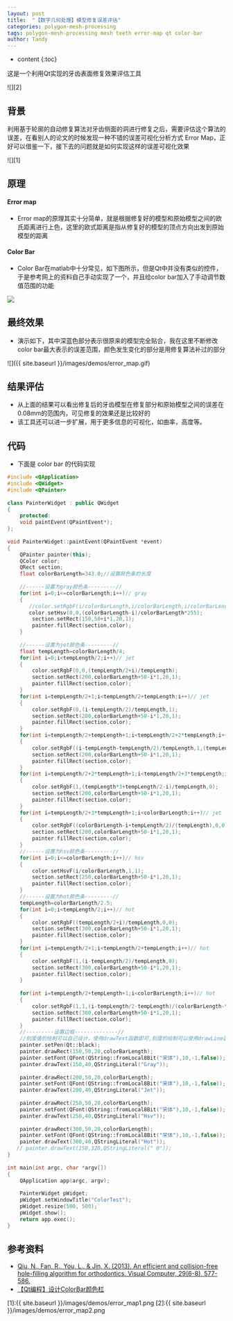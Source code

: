 ```yaml
---
layout: post
title:  "【数字几何处理】模型修复误差评估"
categories: polygon-mesh-processing
tags: polygon-mesh-processing mesh teeth error-map qt color-bar
author: Tandy
---
```


* content
{:toc}

这是一个利用Qt实现的牙齿表面修复效果评估工具

![][2]





## 背景
利用基于轮廓的自动修复算法对牙齿侧面的洞进行修复之后，需要评估这个算法的误差，在看别人的论文的时候发现一种不错的误差可视化分析方式 Error Map，正好可以借鉴一下，接下去的问题就是如何实现这样的误差可视化效果

![][1]

## 原理

#### Error map

- Error map的原理其实十分简单，就是根据修复好的模型和原始模型之间的欧氏距离进行上色，这里的欧式距离是指从修复好的模型的顶点方向出发到原始模型的距离

#### Color Bar
- Color Bar在matlab中十分常见，如下图所示，但是Qt中并没有类似的控件，于是参考网上的资料自己手动实现了一个，并且给color bar加入了手动调节数值范围的功能

![](http://image.lxway.com/upload/8/ff/8fffac86d2f4c4145b59bb5d6ccbdd6c_thumb.png)

## 最终效果

- 演示如下，其中深蓝色部分表示很原来的模型完全贴合，我在这里不断修改color bar最大表示的误差范围，颜色发生变化的部分是用修复算法补过的部分

![]({{ site.baseurl }}/images/demos/error_map.gif)

## 结果评估

- 从上面的结果可以看出修复后的牙齿模型在修复部分和原始模型之间的误差在0.08mm的范围内，可见修复的效果还是比较好的
- 该工具还可以进一步扩展，用于更多信息的可视化，如曲率，高度等。

## 代码
- 下面是 color bar 的代码实现

```c++
#include <QApplication>  
#include <QWidget>  
#include <QPainter>  
  
class PainterWidget : public QWidget  
{  
    protected:  
    void paintEvent(QPaintEvent*);  
};  
  
void PainterWidget::paintEvent(QPaintEvent *event)  
{  
    QPainter painter(this);  
    QColor color;  
    QRect section;  
    float colorBarLength=343.0;//设置颜色条的长度  
  
    //------设置为gray颜色条---------//  
    for(int i=0;i<=colorBarLength;i++)// gray  
    {          
       //color.setRgbF(i/colorBarLength,i/colorBarLength,i/colorBarLength);//也可以使用这种方法  
       color.setHsv(0,0,(colorBarLength-i)/colorBarLength*255);  
        section.setRect(150,50+i*1,20,1);  
        painter.fillRect(section,color);  
    }  
  
    //------设置为jet颜色条---------//  
    float tempLength=colorBarLength/4;  
    for(int i=0;i<tempLength/2;i++)// jet  
    {  
        color.setRgbF(0,0,(tempLength/2+i)/tempLength);  
        section.setRect(200,colorBarLength+50-i*1,20,1);  
        painter.fillRect(section,color);  
    }  
    for(int i=tempLength/2+1;i<tempLength/2+tempLength;i++)// jet  
    {  
        color.setRgbF(0,(i-tempLength/2)/tempLength,1);  
        section.setRect(200,colorBarLength+50-i*1,20,1);  
        painter.fillRect(section,color);  
    }  
    for(int i=tempLength/2+tempLength+1;i<tempLength/2+2*tempLength;i++)// jet  
    {  
        color.setRgbF((i-tempLength-tempLength/2)/tempLength,1,(tempLength*2+tempLength/2-i)/tempLength);  
        section.setRect(200,colorBarLength+50-i*1,20,1);  
        painter.fillRect(section,color);  
    }  
    for(int i=tempLength/2+2*tempLength+1;i<tempLength/2+3*tempLength;i++)// jet  
    {  
        color.setRgbF(1,(tempLength*3+tempLength/2-i)/tempLength,0);  
        section.setRect(200,colorBarLength+50-i*1,20,1);  
        painter.fillRect(section,color);  
    }  
    for(int i=tempLength/2+3*tempLength+1;i<colorBarLength;i++)// jet  
    {  
        color.setRgbF((colorBarLength-i+tempLength/2)/(tempLength),0,0);  
        section.setRect(200,colorBarLength+50-i*1,20,1);  
        painter.fillRect(section,color);  
    }  
    //------设置为hsv颜色条---------//  
    for(int i=0;i<=colorBarLength;i++)// hsv  
    {  
        color.setHsvF(i/colorBarLength,1,1);  
        section.setRect(250,colorBarLength+50-i*1,20,1);  
        painter.fillRect(section,color);  
    }  
    //------设置为hot颜色条---------//  
    tempLength=colorBarLength/2.5;  
    for(int i=0;i<tempLength/2;i++)// hot  
    {  
        color.setRgbF((tempLength/2+i)/tempLength,0,0);  
        section.setRect(300,colorBarLength+50-i*1,20,1);  
        painter.fillRect(section,color);  
    }  
    for(int i=tempLength/2+1;i<tempLength/2+tempLength;i++)// hot  
    {  
        color.setRgbF(1,(i-tempLength/2)/tempLength,0);  
        section.setRect(300,colorBarLength+50-i*1,20,1);  
        painter.fillRect(section,color);  
    }  
  
    for(int i=tempLength/2+tempLength+1;i<colorBarLength;i++)// hot  
    {  
        color.setRgbF(1,1,(i-tempLength/2-tempLength)/(colorBarLength-tempLength/2-tempLength+20));  
        section.setRect(300,colorBarLength+50-i*1,20,1);  
        painter.fillRect(section,color);  
    }  
    //---------设置边框--------------//  
    //刻度值的绘制可以自己设计，使用drawText函数即可,刻度的绘制可以使用drawLine函数  
    painter.setPen(Qt::black);  
    painter.drawRect(150,50,20,colorBarLength);  
    painter.setFont(QFont(QString::fromLocal8Bit("宋体"),10,-1,false));  
    painter.drawText(150,40,QStringLiteral("Gray"));  
  
    painter.drawRect(200,50,20,colorBarLength);  
    painter.setFont(QFont(QString::fromLocal8Bit("宋体"),10,-1,false));  
    painter.drawText(200,40,QStringLiteral("Jet"));  
  
    painter.drawRect(250,50,20,colorBarLength);  
    painter.setFont(QFont(QString::fromLocal8Bit("宋体"),10,-1,false));  
    painter.drawText(250,40,QStringLiteral("Hsv"));  
  
    painter.drawRect(300,50,20,colorBarLength);  
    painter.setFont(QFont(QString::fromLocal8Bit("宋体"),10,-1,false));  
    painter.drawText(300,40,QStringLiteral("Hot"));  
   // painter.drawText(150,320,QStringLiteral(" 0"));  
}  
  
int main(int argc, char *argv[])  
{  
    QApplication app(argc, argv);  
  
    PainterWidget pWidget;  
    pWidget.setWindowTitle("ColorTest");  
    pWidget.resize(500, 500);  
    pWidget.show();  
    return app.exec();  
}  
```

## 参考资料

- [Qiu, N., Fan, R., You, L., & Jin, X. (2013). An efficient and collision-free hole-filling algorithm for orthodontics. Visual Computer, 29(6-8), 577-586.](http://download.springer.com/static/pdf/790/art%253A10.1007%252Fs00371-013-0820-6.pdf?originUrl=https%3A%2F%2Flink.springer.com%2Farticle%2F10.1007%2Fs00371-013-0820-6&token2=exp=1498532516~acl=%2Fstatic%2Fpdf%2F790%2Fart%25253A10.1007%25252Fs00371-013-0820-6.pdf%3ForiginUrl%3Dhttps%253A%252F%252Flink.springer.com%252Farticle%252F10.1007%252Fs00371-013-0820-6*~hmac=f1f3f210abd6240773efc76358ada582b557f682731500c0c2ff1856a262b081)
- [【Qt编程】设计ColorBar颜色栏](http://blog.csdn.net/tengweitw/article/details/44957601)


[1]:{{ site.baseurl }}/images/demos/error_map1.png
[2]:{{ site.baseurl }}/images/demos/error_map2.png